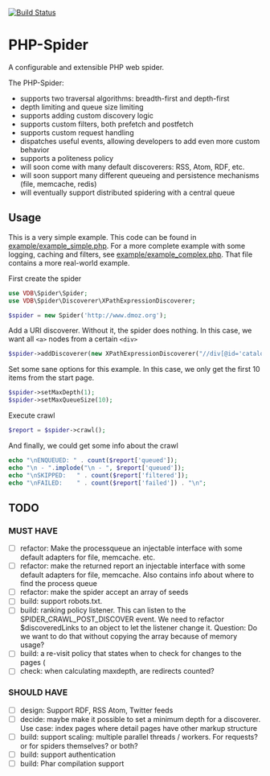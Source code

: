 [![Build Status](https://travis-ci.org/matthijsvandenbos/php-spider.png?branch=master)](https://travis-ci.org/matthijsvandenbos/php-spider)

PHP-Spider
======
A configurable and extensible PHP web spider.

The PHP-Spider:
- supports two traversal algorithms: breadth-first and depth-first
- depth limiting and queue size limiting
- supports adding custom discovery logic
- supports custom filters, both prefetch and postfetch
- supports custom request handling
- dispatches useful events, allowing developers to add even more custom behavior
- supports a politeness policy
- will soon come with many default discoverers: RSS, Atom, RDF, etc.
- will soon support many different queueing and persistence mechanisms (file, memcache, redis)
- will eventually support distributed spidering with a central queue

Usage
-----
This is a very simple example. This code can be found in [example/example_simple.php](https://github.com/matthijsvandenbos/php-spider/blob/master/example/example_simple.php). For a more complete example with
some logging, caching and filters, see [example/example_complex.php](https://github.com/matthijsvandenbos/php-spider/blob/master/example/example_complex.php). That file contains a more real-world example.

First create the spider
```php
use VDB\Spider\Spider;
use VDB\Spider\Discoverer\XPathExpressionDiscoverer;

$spider = new Spider('http://www.dmoz.org');
```
Add a URI discoverer. Without it, the spider does nothing. In this case, we want all `<a>` nodes from a certain `<div>`

```php
$spider->addDiscoverer(new XPathExpressionDiscoverer("//div[@id='catalogs']//a"));
```
Set some sane options for this example. In this case, we only get the first 10 items from the start page.
```php
$spider->setMaxDepth(1);
$spider->setMaxQueueSize(10);
```
Execute crawl
```php
$report = $spider->crawl();
```
And finally, we could get some info about the crawl
```php
echo "\nENQUEUED: " . count($report['queued']);
echo "\n - ".implode("\n - ", $report['queued']);
echo "\nSKIPPED:   " . count($report['filtered']);
echo "\nFAILED:    " . count($report['failed']) . "\n";
```

TODO
----
### MUST HAVE

- [ ] refactor: Make the processqueue an injectable interface with some default adapters for file, memcache. etc.
- [ ] refactor: make the returned report an injectable interface with some default adapters for file, memcache. Also contains info about where to find the process queue
- [ ] refactor: make the spider accept an array of seeds
- [ ] build: support robots.txt.
- [ ] build: ranking policy listener. This can listen to the SPIDER_CRAWL_POST_DISCOVER event. We need to refactor $discoveredLinks to an object to let the listener change it. Question: Do we want to do that without copying the array because of memory usage?
- [ ] build: a re-visit policy that states when to check for changes to the pages (
- [ ] check: when calculating maxdepth, are redirects counted?

### SHOULD HAVE

- [ ] design: Support RDF, RSS Atom, Twitter feeds
- [ ] decide: maybe make it possible to set a minimum depth for a discoverer.  Use case: index pages where detail pages have other markup structure
- [ ] build: support scaling: multiple parallel threads / workers. For requests? or for spiders themselves? or both?
- [ ] build: support authentication
- [ ] build: Phar compilation support
